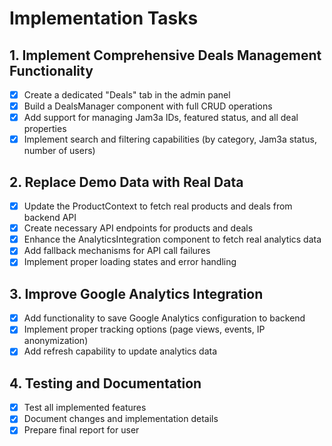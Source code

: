 # Implementation Tasks

## 1. Implement Comprehensive Deals Management Functionality
- [x] Create a dedicated "Deals" tab in the admin panel
- [x] Build a DealsManager component with full CRUD operations
- [x] Add support for managing Jam3a IDs, featured status, and all deal properties
- [x] Implement search and filtering capabilities (by category, Jam3a status, number of users)

## 2. Replace Demo Data with Real Data
- [x] Update the ProductContext to fetch real products and deals from backend API
- [x] Create necessary API endpoints for products and deals
- [x] Enhance the AnalyticsIntegration component to fetch real analytics data
- [x] Add fallback mechanisms for API call failures
- [x] Implement proper loading states and error handling

## 3. Improve Google Analytics Integration
- [x] Add functionality to save Google Analytics configuration to backend
- [x] Implement proper tracking options (page views, events, IP anonymization)
- [x] Add refresh capability to update analytics data

## 4. Testing and Documentation
- [x] Test all implemented features
- [x] Document changes and implementation details
- [x] Prepare final report for user
